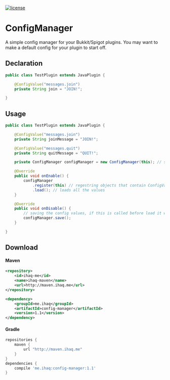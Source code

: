 [![license](https://img.shields.io/github/license/mashape/apistatus.svg) ](LICENSE)

# ConfigManager

A simple config manager for your Bukkit/Spigot plugins. You may want to make a default config for your plugin to start off.

## Declaration

```java
public class TestPlugin extends JavaPlugin {

    @ConfigValue("messages.join")
    private String join = "JOIN!";

}
```

## Usage
```java
public class TestPlugin extends JavaPlugin {

    @ConfigValue("messages.join")
    private String joinMessage = "JOIN!";

    @ConfigValue("messages.quit")
    private String quitMessage = "QUIT!";

    private ConfigManager configManager = new ConfigManager(this); // send in JavaPlugin so it can get yor config

    @Override
    public void onEnable() {
        configManager
            .register(this) // regestring objects that contain ConfigValue fields
            .load(); // loads all the values
    }

    @Override
    public void onDisable() {
        // saving the config values, if this is called before load it will save their set values
        configManager.save();
    }

}
```

## Download

#### Maven
```xml
<repository>
    <id>ihaq-me</id>
    <name>ihaq-maven</name>
    <url>http://maven.ihaq.me</url>
</repository>

<dependency>
    <groupId>me.ihaq</groupId>
    <artifactId>config-manager</artifactId>
    <version>1.1</version>
</dependency>
```

#### Gradle
```gradle
repositories {
    maven {
        url "http://maven.ihaq.me"
    }
}
dependencies {
    compile 'me.ihaq:config-manager:1.1'
}
```
